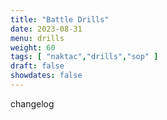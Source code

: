 ```yaml
---
title: "Battle Drills"
date: 2023-08-31
menu: drills
weight: 60
tags: [ "naktac","drills","sop" ]
draft: false
showdates: false
---
```

changelog
